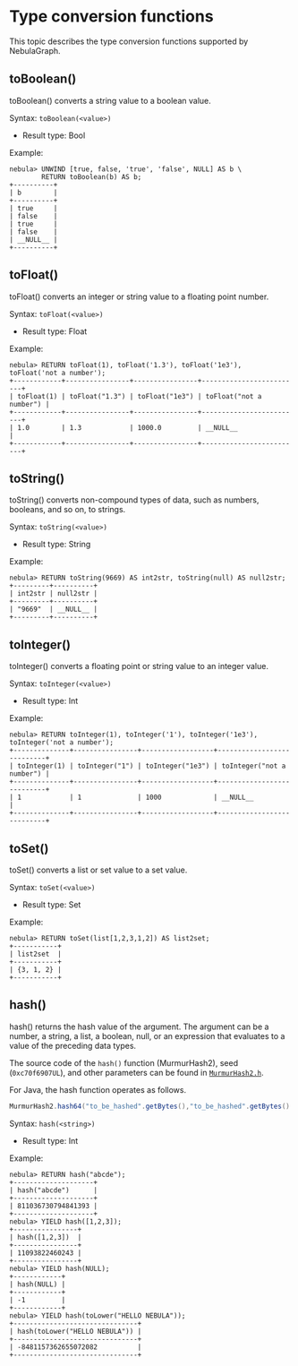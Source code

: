 # Type conversion functions

This topic describes the type conversion functions supported by NebulaGraph.

## toBoolean()

toBoolean() converts a string value to a boolean value.

Syntax: `toBoolean(<value>)`

- Result type: Bool

Example:

```ngql
nebula> UNWIND [true, false, 'true', 'false', NULL] AS b \
        RETURN toBoolean(b) AS b;
+----------+
| b        |
+----------+
| true     |
| false    |
| true     |
| false    |
| __NULL__ |
+----------+
```

## toFloat()

toFloat() converts an integer or string value to a floating point number.

Syntax: `toFloat(<value>)`

- Result type: Float

Example:

```ngql
nebula> RETURN toFloat(1), toFloat('1.3'), toFloat('1e3'), toFloat('not a number');
+------------+----------------+----------------+-------------------------+
| toFloat(1) | toFloat("1.3") | toFloat("1e3") | toFloat("not a number") |
+------------+----------------+----------------+-------------------------+
| 1.0        | 1.3            | 1000.0         | __NULL__                |
+------------+----------------+----------------+-------------------------+
```

## toString()

toString() converts non-compound types of data, such as numbers, booleans, and so on, to strings.

Syntax: `toString(<value>)`

- Result type: String

Example:

```ngql
nebula> RETURN toString(9669) AS int2str, toString(null) AS null2str;
+---------+----------+
| int2str | null2str |
+---------+----------+
| "9669"  | __NULL__ |
+---------+----------+
```

## toInteger()

toInteger() converts a floating point or string value to an integer value.

Syntax: `toInteger(<value>)`

- Result type: Int

Example:

```ngql
nebula> RETURN toInteger(1), toInteger('1'), toInteger('1e3'), toInteger('not a number');
+--------------+----------------+------------------+---------------------------+
| toInteger(1) | toInteger("1") | toInteger("1e3") | toInteger("not a number") |
+--------------+----------------+------------------+---------------------------+
| 1            | 1              | 1000             | __NULL__                  |
+--------------+----------------+------------------+---------------------------+
```

## toSet()

toSet() converts a list or set value to a set value.

Syntax: `toSet(<value>)`

- Result type: Set

Example:

```ngql
nebula> RETURN toSet(list[1,2,3,1,2]) AS list2set;
+-----------+
| list2set  |
+-----------+
| {3, 1, 2} |
+-----------+
```

## hash()

hash() returns the hash value of the argument. The argument can be a number, a string, a list, a boolean, null, or an expression that evaluates to a value of the preceding data types.

The source code of the `hash()` function (MurmurHash2), seed (`0xc70f6907UL`), and other parameters can be found in [`MurmurHash2.h`](https://github.com/vesoft-inc/nebula/blob/master/src/common/base/MurmurHash2.h).

For Java, the hash function operates as follows.

```Java
MurmurHash2.hash64("to_be_hashed".getBytes(),"to_be_hashed".getBytes().length, 0xc70f6907)
```

Syntax: `hash(<string>)`

- Result type: Int

Example:

```ngql
nebula> RETURN hash("abcde");
+--------------------+
| hash("abcde")      |
+--------------------+
| 811036730794841393 |
+--------------------+
nebula> YIELD hash([1,2,3]);
+----------------+
| hash([1,2,3])  |
+----------------+
| 11093822460243 |
+----------------+
nebula> YIELD hash(NULL);
+------------+
| hash(NULL) |
+------------+
| -1         |
+------------+
nebula> YIELD hash(toLower("HELLO NEBULA"));
+-------------------------------+
| hash(toLower("HELLO NEBULA")) |
+-------------------------------+
| -8481157362655072082          |
+-------------------------------+
```